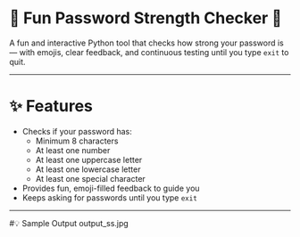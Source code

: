 # 🔐 Fun Password Strength Checker 🎉

A fun and interactive Python tool that checks how strong your password is — with emojis, clear feedback, and continuous testing until you type `exit` to quit.

---

# ✨ Features

- Checks if your password has:
  - Minimum 8 characters
  - At least one number
  - At least one uppercase letter
  - At least one lowercase letter
  - At least one special character
- Provides fun, emoji-filled feedback to guide you
- Keeps asking for passwords until you type `exit`

---

#💡 Sample Output
output_ss.jpg
